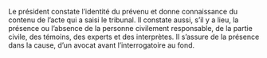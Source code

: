 Le président constate l’identité du prévenu et donne connaissance du contenu de l’acte qui a saisi le tribunal. Il constate aussi, s’il y a lieu, la présence ou l’absence de la personne civilement responsable, de la partie civile, des témoins, des experts et des interprètes.
Il s’assure de la présence dans la cause, d’un avocat avant l’interrogatoire au fond.